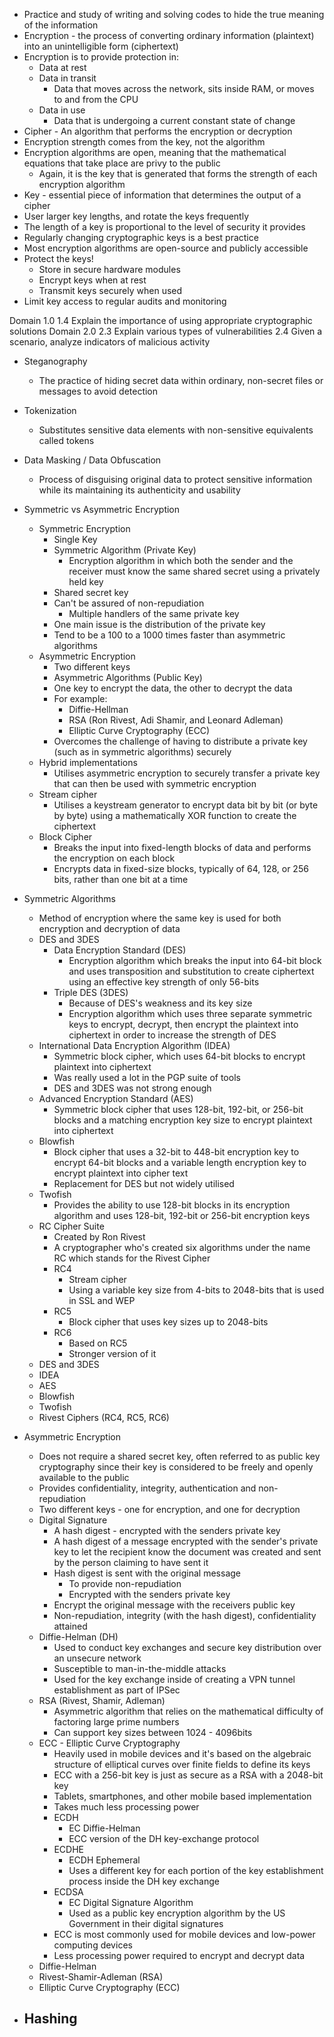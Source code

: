 - Practice and study of writing and solving codes to hide the true meaning of the information
- Encryption - the process of converting ordinary information (plaintext) into an unintelligible form (ciphertext)
- Encryption is to provide protection in:
	- Data at rest
	- Data in transit
		- Data that moves across the network, sits inside RAM, or moves to and from the CPU
	- Data in use
		- Data that is undergoing a current constant state of change
- Cipher - An algorithm that performs the encryption or decryption
- Encryption strength comes from the key, not the algorithm
- Encryption algorithms are open, meaning that the mathematical equations that take place are privy to the public
	- Again, it is the key that is generated that forms the strength of each encryption algorithm
- Key - essential piece of information that determines the output of a cipher
- User larger key lengths, and rotate the keys frequently 
- The length of a key is proportional to the level of security it provides
- Regularly changing cryptographic keys is a best practice
- Most encryption algorithms are open-source and publicly accessible
- Protect the keys!
	- Store in secure hardware modules
	- Encrypt keys when at rest
	- Transmit keys securely when used
- Limit key access to regular audits and monitoring

Domain 1.0
	1.4 Explain the importance of using appropriate cryptographic solutions
Domain 2.0
	2.3 Explain various types of vulnerabilities
	2.4 Given a scenario, analyze indicators of malicious activity

- Steganography
	- The practice of hiding secret data within ordinary, non-secret files or messages to avoid detection 
- Tokenization
	- Substitutes sensitive data elements with non-sensitive equivalents called tokens
- Data Masking / Data Obfuscation
	- Process of disguising original data to protect sensitive information while its maintaining its authenticity and usability 

- Symmetric vs Asymmetric Encryption
	- Symmetric Encryption
		- Single Key
		- Symmetric Algorithm (Private Key)
			- Encryption algorithm in which both the sender and the receiver must know the same shared secret using a privately held key
		- Shared secret key
		- Can't be assured of non-repudiation
			- Multiple handlers of the same private key
		- One main issue is the distribution of the private key
		- Tend to be a 100 to a 1000 times faster than asymmetric algorithms
	- Asymmetric Encryption
		- Two different keys
		- Asymmetric Algorithms (Public Key)
		- One key to encrypt the data, the other to decrypt the data
		- For example:
			- Diffie-Hellman
			- RSA (Ron Rivest, Adi Shamir, and Leonard Adleman)
			- Elliptic Curve Cryptography (ECC)
		- Overcomes the challenge of having to distribute a private key (such as in symmetric algorithms) securely
	- Hybrid implementations
		- Utilises asymmetric encryption to securely transfer a private key that can then be used with symmetric encryption
	- Stream cipher
		- Utilises a keystream generator to encrypt data bit by bit (or byte by byte) using a mathematically XOR function to create the ciphertext
	- Block Cipher
		- Breaks the input into fixed-length blocks of data and performs the encryption on each block
		- Encrypts data in fixed-size blocks, typically of 64, 128, or 256 bits, rather than one bit at a time

- Symmetric Algorithms
	- Method of encryption where the same key is used for both encryption and decryption of data
	- DES and 3DES
		- Data Encryption Standard (DES)
			- Encryption algorithm which breaks the input into 64-bit block and uses transposition and substitution to create ciphertext using an effective key strength of only 56-bits
		- Triple DES (3DES)
			- Because of DES's weakness and its key size
			- Encryption algorithm which uses three separate symmetric keys to encrypt, decrypt, then encrypt the plaintext into ciphertext in order to increase the strength of DES
	- International Data Encryption Algorithm (IDEA)
		- Symmetric block cipher, which uses 64-bit blocks to encrypt plaintext into ciphertext
		- Was really used a lot in the PGP suite of tools
		- DES and 3DES was not strong enough
	- Advanced Encryption Standard (AES)
		- Symmetric block cipher that uses 128-bit, 192-bit, or 256-bit blocks and a matching encryption key size to encrypt plaintext into ciphertext
	- Blowfish
		- Block cipher that uses a 32-bit to 448-bit encryption key to encrypt 64-bit blocks and a variable length encryption key to encrypt plaintext into cipher text
		- Replacement for DES but not widely utilised
	- Twofish
		- Provides the ability to use 128-bit blocks in its encryption algorithm and uses 128-bit, 192-bit or 256-bit encryption keys
	- RC Cipher Suite
		- Created by Ron Rivest
		- A cryptographer who's created six algorithms under the name RC which stands for the Rivest Cipher
		- RC4
			- Stream cipher
			- Using a variable key size from 4-bits to 2048-bits that is used in SSL and WEP
		- RC5
			- Block cipher that uses key sizes up to 2048-bits
		- RC6
			- Based on RC5
			- Stronger version of it
	- DES and 3DES
	- IDEA
	- AES
	- Blowfish
	- Twofish
	- Rivest Ciphers (RC4, RC5, RC6)

- Asymmetric Encryption
	- Does not require a shared secret key, often referred to as public key cryptography since their key is considered to be freely and openly available to the public
	- Provides confidentiality, integrity, authentication and non-repudiation 
	- Two different keys - one for encryption, and one for decryption
	- Digital Signature
		- A hash digest - encrypted with the senders private key
		- A hash digest of a message encrypted with the sender's private key to let the recipient know the document was created and sent by the person claiming to have sent it
		- Hash digest is sent with the original message
			- To provide non-repudiation
			- Encrypted with the senders private key
		- Encrypt the original message with the receivers public key
		- Non-repudiation, integrity (with the hash digest), confidentiality attained
	-  Diffie-Helman (DH)
		- Used to conduct key exchanges and secure key distribution over an unsecure network
		- Susceptible to man-in-the-middle attacks
		- Used for the key exchange inside of creating a VPN tunnel establishment as part of IPSec
	- RSA (Rivest, Shamir, Adleman)
		- Asymmetric algorithm that relies on the mathematical difficulty of factoring large prime numbers
		- Can support key sizes between 1024 - 4096bits
	- ECC - Elliptic Curve Cryptography
		- Heavily used in mobile devices and it's based on the algebraic structure of elliptical curves over finite fields to define its keys
		- ECC with a 256-bit key is just as secure as a RSA with a 2048-bit key
		- Tablets, smartphones, and other mobile based implementation
		- Takes much less processing power
		- ECDH
			- EC Diffie-Helman
			- ECC version of the DH key-exchange protocol
		- ECDHE
			- ECDH Ephemeral
			- Uses a different key for each portion of the key establishment process inside the DH key exchange
		- ECDSA 
			- EC Digital Signature Algorithm
			- Used as a public key encryption algorithm by the US Government in their digital signatures
		- ECC is most commonly used for mobile devices and low-power computing devices
		- Less processing power required to encrypt and decrypt data
	- Diffie-Helman
	- Rivest-Shamir-Adleman (RSA)
	- Elliptic Curve Cryptography (ECC)

- Hashing
	- 